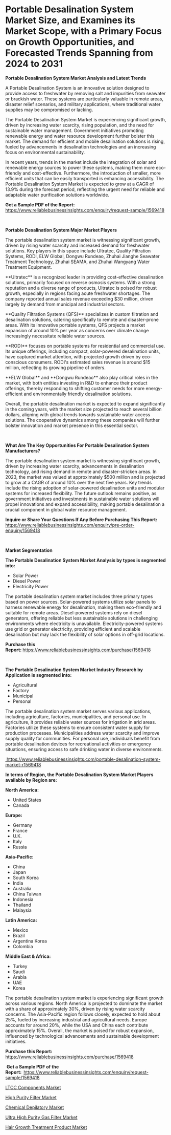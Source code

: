 <p><h1>Portable Desalination System Market Size, and Examines its Market Scope, with a Primary Focus on Growth Opportunities, and Forecasted Trends Spanning from 2024 to 2031</h1></p><p><strong>Portable Desalination System Market Analysis and Latest Trends</strong></p>
<p><p>A Portable Desalination System is an innovative solution designed to provide access to freshwater by removing salt and impurities from seawater or brackish water. These systems are particularly valuable in remote areas, disaster relief scenarios, and military applications, where traditional water supplies may be compromised or lacking. </p><p>The Portable Desalination System Market is experiencing significant growth, driven by increasing water scarcity, rising population, and the need for sustainable water management. Government initiatives promoting renewable energy and water resource development further bolster this market. The demand for efficient and mobile desalination solutions is rising, fueled by advancements in desalination technologies and an increasing focus on environmental sustainability.</p><p>In recent years, trends in the market include the integration of solar and renewable energy sources to power these systems, making them more eco-friendly and cost-effective. Furthermore, the introduction of smaller, more efficient units that can be easily transported is enhancing accessibility. The Portable Desalination System Market is expected to grow at a CAGR of 13.9% during the forecast period, reflecting the urgent need for reliable and adaptable water purification solutions worldwide.</p></p>
<p><strong>Get a Sample PDF of the Report:&nbsp;</strong> <a href="https://www.reliablebusinessinsights.com/enquiry/request-sample/1569418?utm_campaign=113&utm_medium=2&utm_source=Github&utm_content=ia&utm_term=14102024&utm_id=portable-desalination-system">https://www.reliablebusinessinsights.com/enquiry/request-sample/1569418</a></p>
<p>&nbsp;</p>
<p><strong>Portable Desalination System Major Market Players</strong></p>
<p><p>The portable desalination system market is witnessing significant growth, driven by rising water scarcity and increased demand for freshwater solutions. Key players in this space include Ultratec, Quality Filtration Systems, RODI, ELW Global, Dongwu Rundeao, Zhuhai Jianghe Seawater Treatment Technology, Zhuhai SEAMA, and Zhuhai Wangyang Water Treatment Equipment.</p><p>**Ultratec** is a recognized leader in providing cost-effective desalination solutions, primarily focused on reverse osmosis systems. With a strong reputation and a diverse range of products, Ultratec is poised for robust growth, especially in regions facing acute freshwater shortages. The company reported annual sales revenue exceeding $30 million, driven largely by demand from municipal and industrial sectors.</p><p>**Quality Filtration Systems (QFS)** specializes in custom filtration and desalination solutions, catering specifically to remote and disaster-prone areas. With its innovative portable systems, QFS projects a market expansion of around 10% per year as concerns over climate change increasingly necessitate reliable water sources.</p><p>**RODI** focuses on portable systems for residential and commercial use. Its unique offerings, including compact, solar-powered desalination units, have captured market attention, with projected growth driven by eco-conscious consumers. RODI's estimated sales revenue is around $15 million, reflecting its growing pipeline of orders.</p><p>**ELW Global** and **Dongwu Rundeao** also play critical roles in the market, with both entities investing in R&D to enhance their product offerings, thereby responding to shifting customer needs for more energy-efficient and environmentally friendly desalination solutions.</p><p>Overall, the portable desalination market is expected to expand significantly in the coming years, with the market size projected to reach several billion dollars, aligning with global trends towards sustainable water access solutions. The cooperative dynamics among these companies will further bolster innovation and market presence in this essential sector.</p></p>
<p>&nbsp;</p>
<p><strong>What Are The Key Opportunities For Portable Desalination System Manufacturers?</strong></p>
<p><p>The portable desalination system market is witnessing significant growth, driven by increasing water scarcity, advancements in desalination technology, and rising demand in remote and disaster-stricken areas. In 2023, the market was valued at approximately $500 million and is projected to grow at a CAGR of around 10% over the next five years. Key trends include the rising adoption of solar-powered desalination units and modular systems for increased flexibility. The future outlook remains positive, as government initiatives and investments in sustainable water solutions will propel innovations and expand accessibility, making portable desalination a crucial component in global water resource management.</p></p>
<p><strong>Inquire or Share Your Questions If Any Before Purchasing This Report:</strong> <a href="https://www.reliablebusinessinsights.com/enquiry/pre-order-enquiry/1569418?utm_campaign=113&utm_medium=2&utm_source=Github&utm_content=ia&utm_term=14102024&utm_id=portable-desalination-system">https://www.reliablebusinessinsights.com/enquiry/pre-order-enquiry/1569418</a></p>
<p>&nbsp;</p>
<p><strong>Market Segmentation</strong></p>
<p><strong>The Portable Desalination System Market Analysis by types is segmented into:</strong></p>
<p><ul><li>Solar Power</li><li>Diesel Power</li><li>Electricity Power</li></ul></p>
<p><p>The portable desalination system market includes three primary types based on power sources. Solar-powered systems utilize solar panels to harness renewable energy for desalination, making them eco-friendly and suitable for remote areas. Diesel-powered systems rely on diesel generators, offering reliable but less sustainable solutions in challenging environments where electricity is unavailable. Electricity-powered systems use grid or generator electricity, providing efficient and scalable desalination but may lack the flexibility of solar options in off-grid locations.</p></p>
<p><strong>Purchase this Report:&nbsp;</strong><a href="https://www.reliablebusinessinsights.com/purchase/1569418?utm_campaign=113&utm_medium=2&utm_source=Github&utm_content=ia&utm_term=14102024&utm_id=portable-desalination-system">https://www.reliablebusinessinsights.com/purchase/1569418</a></p>
<p>&nbsp;</p>
<p><strong>The Portable Desalination System Market Industry Research by Application is segmented into:</strong></p>
<p><ul><li>Agricultural</li><li>Factory</li><li>Municipal</li><li>Personal</li></ul></p>
<p><p>The portable desalination system market serves various applications, including agriculture, factories, municipalities, and personal use. In agriculture, it provides reliable water sources for irrigation in arid areas. Factories utilize these systems to ensure consistent water supply for production processes. Municipalities address water scarcity and improve supply quality for communities. For personal use, individuals benefit from portable desalination devices for recreational activities or emergency situations, ensuring access to safe drinking water in diverse environments.</p></p>
<p><a href="https://www.reliablebusinessinsights.com/portable-desalination-system-market-r1569418?utm_campaign=113&utm_medium=2&utm_source=Github&utm_content=ia&utm_term=14102024&utm_id=portable-desalination-system">&nbsp;https://www.reliablebusinessinsights.com/portable-desalination-system-market-r1569418</a></p>
<p><strong>In terms of Region, the Portable Desalination System Market Players available by Region are:</strong></p>
<p>
    <p> <strong> North America: </strong>
        <ul>
            <li>United States</li>
            <li>Canada</li>
        </ul>
        </p> 
    <p> <strong> Europe: </strong>
        <ul>
            <li>Germany</li>
            <li>France</li>
            <li>U.K.</li>
            <li>Italy</li>
            <li>Russia</li>
        </ul>
        </p> 
    <p> <strong> Asia-Pacific: </strong>
        <ul>
            <li>China</li>
            <li>Japan</li>
            <li>South Korea</li>
            <li>India</li>
            <li>Australia</li>
            <li>China Taiwan</li>
            <li>Indonesia</li>
            <li>Thailand</li>
            <li>Malaysia</li>
        </ul>
        </p> 
    <p> <strong> Latin America: </strong>
        <ul>
            <li>Mexico</li>
            <li>Brazil</li>
            <li>Argentina Korea</li>
            <li>Colombia</li>
        </ul>
        </p> 
    <p> <strong> Middle East & Africa: </strong>
        <ul>
            <li>Turkey</li>
            <li>Saudi</li>
            <li>Arabia</li>
            <li>UAE</li>
            <li>Korea</li>
        </ul>
    </p>
    </p>
<p><p>The portable desalination system market is experiencing significant growth across various regions. North America is projected to dominate the market with a share of approximately 30%, driven by rising water scarcity concerns. The Asia-Pacific region follows closely, expected to hold about 25%, fueled by increasing industrial and agricultural needs. Europe accounts for around 20%, while the USA and China each contribute approximately 15%. Overall, the market is poised for robust expansion, influenced by technological advancements and sustainable development initiatives.</p></p>
<p><strong>Purchase this Report: </strong><a href="https://www.reliablebusinessinsights.com/purchase/1569418?utm_campaign=113&utm_medium=2&utm_source=Github&utm_content=ia&utm_term=14102024&utm_id=portable-desalination-system">https://www.reliablebusinessinsights.com/purchase/1569418</a></p>
<p>&nbsp;<strong>Get a Sample PDF of the Report:&nbsp;&nbsp;</strong><a href="https://www.reliablebusinessinsights.com/enquiry/request-sample/1569418?utm_campaign=113&utm_medium=2&utm_source=Github&utm_content=ia&utm_term=14102024&utm_id=portable-desalination-system">https://www.reliablebusinessinsights.com/enquiry/request-sample/1569418</a></p>
<p><strong></strong></p>
<p><p><a href="https://www.linkedin.com/pulse/competitive-intelligence-ltcc-components-market-key-players-strategies-vuggf?trk=public_post_embed_feed-article-content&utm_campaign=113&utm_medium=2&utm_source=Github&utm_content=ia&utm_term=14102024&utm_id=portable-desalination-system">LTCC Components Market</a></p><p><a href="https://www.linkedin.com/pulse/future-high-purity-filter-market-global-forecast-trends-2024-w0bwf?trk=public_post_embed_feed-article-content&utm_campaign=113&utm_medium=2&utm_source=Github&utm_content=ia&utm_term=14102024&utm_id=portable-desalination-system">High Purity Filter Market</a></p><p><a href="https://github.com/jillie6xbkabba/Market-Research-Report-List-1/blob/main/chemical-depilatory-market.md?utm_campaign=113&utm_medium=2&utm_source=Github&utm_content=ia&utm_term=14102024&utm_id=portable-desalination-system">Chemical Depilatory Market</a></p><p><a href="https://www.linkedin.com/pulse/ultra-high-purity-gas-filter-market-growth-outlook-from-2024-vtygf?trk=public_post_embed_feed-article-content&utm_campaign=113&utm_medium=2&utm_source=Github&utm_content=ia&utm_term=14102024&utm_id=portable-desalination-system">Ultra High Purity Gas Filter Market</a></p><p><a href="https://github.com/c0mxahyman/Market-Research-Report-List-1/blob/main/hair-growth-treatment-product-market.md?utm_campaign=113&utm_medium=2&utm_source=Github&utm_content=ia&utm_term=14102024&utm_id=portable-desalination-system">Hair Growth Treatment Product Market</a></p></p>